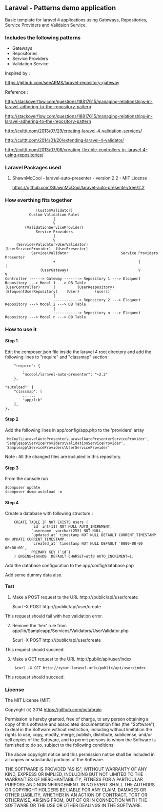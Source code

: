## Laravel - Patterns demo application

Basic template for laravel 4 applications using Gateways, Repositories, Service Providers and Validaion Service.


### Includes the following patterns

* Gateways
* Repositories
* Service Providers
* Validation Service

Inspired by :

https://github.com/seeARMS/laravel-repository-gateway

Reference :

http://stackoverflow.com/questions/18817615/managing-relationships-in-laravel-adhering-to-the-repository-pattern

http://stackoverflow.com/questions/18817615/managing-relationships-in-laravel-adhering-to-the-repository-pattern

http://culttt.com/2013/07/29/creating-laravel-4-validation-services/

http://culttt.com/2014/01/20/extending-laravel-4-validator/

http://culttt.com/2013/07/08/creating-flexible-controllers-in-laravel-4-using-repositories/

### Laravel Packages used

1. ShawnMcCool - laravel-auto-presenter - version 2.2 - MIT License

	https://github.com/ShawnMcCool/laravel-auto-presenter/tree/2.2

### How everthing fits together

                  (CustomValidator)
               Custom Validation Rules
                          |
                          V
             (ValidationServiceProvider)
                  Service Providers
                          |
                          V
         (Service\Validator\UserValidator)             (UserServiceProvider)  (UserPresenter)
                Service\Validator                        Service Providers       Presenter
                          +                                      |                   |
                    (UserGateway)                                V                   V
    Controller ------> Gateway -------> Repository 1 ---> Eloquent Repository ---> Model 1 ---> DB Table
    (UserController)      |          (UserRespository) (EloquentUserRepository)    (User)       (users)
                          |
                          ------------> Repository 2 ---> Eloquent Repository ---> Model 2 ---> DB Table
                          |
                          ------------> Repository n ---> Eloquent Repository ---> Model n ---> DB Table


### How to use it

#### Step 1

Edit the composer.json file inside the laravel 4 root directory and
add the following lines to "require" and "classmap" section :

        "require": {
            ...
            "mccool/laravel-auto-presenter": "~2.2"
        },

	"autoload": {
		"classmap": [
			......
			"app/lib"
		],
	},

#### Step 2

Add the following lines in app/config/app.php to the 'providers' array

	'McCool\LaravelAutoPresenter\LaravelAutoPresenterServiceProvider',
	'Sampleapp\ServiceProviders\ValidationServiceProvider',
	'Sampleapp\ServiceProviders\UserServiceProvider'

Note : All the changed files are included in this repository.

#### Step 3

From the console run

	$composer update
	$composer dump-autoload -o

#### Step 4

Create a database with following structure :

        CREATE TABLE IF NOT EXISTS users (
                `id` int(11) NOT NULL AUTO_INCREMENT,
                `username` varchar(255) NOT NULL,
                `updated_at` timestamp NOT NULL DEFAULT CURRENT_TIMESTAMP ON UPDATE CURRENT_TIMESTAMP,
                `created_at` timestamp NOT NULL DEFAULT '0000-00-00 00:00:00',
                PRIMARY KEY (`id`)
        ) ENGINE=InnoDB  DEFAULT CHARSET=utf8 AUTO_INCREMENT=1;

Add the database configuration to the app/config/database.php

Add some dummy data also.

#### Test

1. Make a POST request to the URL http://<your-laravel-url>/public/api/user/create

	$curl -X POST http://<your-laravel-url>/public/api/user/create

This request should fail with hex validation error.

2. Remove the 'hex' rule from app/lib/Sampleapp/Services/Validators/UserValidator.php

	$curl -X POST http://<your-laravel-url>/public/api/user/create

This request should succeed.

3. Make a GET request to the URL http://public/api/user/index

        $curl -X GET http://<your-laravel-url>/public/api/user/index

This request should succeed.

### License

The MIT License (MIT)

Copyright (c) 2014 https://github.com/octabrain

Permission is hereby granted, free of charge, to any person obtaining a copy
of this software and associated documentation files (the "Software"), to deal
in the Software without restriction, including without limitation the rights
to use, copy, modify, merge, publish, distribute, sublicense, and/or sell
copies of the Software, and to permit persons to whom the Software is
furnished to do so, subject to the following conditions:

The above copyright notice and this permission notice shall be included in
all copies or substantial portions of the Software.

THE SOFTWARE IS PROVIDED "AS IS", WITHOUT WARRANTY OF ANY KIND, EXPRESS OR
IMPLIED, INCLUDING BUT NOT LIMITED TO THE WARRANTIES OF MERCHANTABILITY,
FITNESS FOR A PARTICULAR PURPOSE AND NONINFRINGEMENT. IN NO EVENT SHALL THE
AUTHORS OR COPYRIGHT HOLDERS BE LIABLE FOR ANY CLAIM, DAMAGES OR OTHER
LIABILITY, WHETHER IN AN ACTION OF CONTRACT, TORT OR OTHERWISE, ARISING FROM,
OUT OF OR IN CONNECTION WITH THE SOFTWARE OR THE USE OR OTHER DEALINGS IN
THE SOFTWARE.

